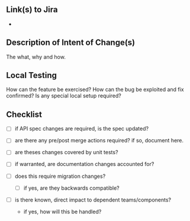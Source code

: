 ## Link(s) to Jira
- 

## Description of Intent of Change(s)
The what, why and how.

## Local Testing
How can the feature be exercised? 
How can the bug be exploited and fix confirmed?
Is any special local setup required?

## Checklist
- [ ] if API spec changes are required, is the spec updated?

- [ ] are there any pre/post merge actions required? if so, document here.

- [ ] are theses changes covered by unit tests?

- [ ] if warranted, are documentation changes accounted for?

- [ ] does this require migration changes?
  - [ ] if yes, are they backwards compatible?

- [ ] is there known, direct impact to dependent teams/components?
  -  if yes, how will this be handled?
